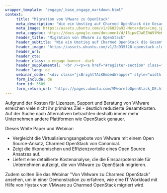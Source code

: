 ```yaml
---
wrapper_template: "engage/_base_engage_markdown.html"
context:
     title: "Migration von VMware zu OpenStack"
     meta_description: "Wie ein Umstieg auf Charmed OpenStack die Gesamtkosten spürbar senken kann."
     meta_image: https://assets.ubuntu.com/v1/86829a92-Meta+data+img.jpg
     meta_copydoc: https://docs.google.com/document/d/15ipwZJaEZhW9tMe6ISsRfEebrjaw1U5Pznfm5SQqY5k/edit
     header_title: "Migration von VMware zu OpenStack"
     header_subtitle: "Wie ein Umstieg auf Charmed OpenStack die Gesamtkosten spürbar senken kann"
     header_image: "https://assets.ubuntu.com/v1/2d935f28-openstack-cloud.svg"
     header_url:
     header_cta:
     header_class: p-engage-banner--dark
     header_supplemental: '<br /><p><a href="#register-section" class="p-button--positive">White Paper lesen</a> <a href="#webinar" class="p-button--neutral">Webinar ansehen</a></p>'
     header_lang: de
     webinar_code: '<div class="jsBrightTALKEmbedWrapper" style="width:100%; height:100%; position:relative;background: #FFFFFF;"><script class="jsBrightTALKEmbedConfig" type="application/json">{ "channelId" : 17086, "language": "de-de", "commId" : 384086, "displayMode" : "standalone", "height" : "auto" }</script><script src="https://www.brighttalk.com/clients/js/player-embed/player-embed.js" class="jsBrightTALKEmbed"></script></div>'
     form_include: de
     form_id: 3509
     form_return_url: "https://pages.ubuntu.com/VMwaretoOpenStack_DE.html"
---
```


Aufgrund der Kosten für Lizenzen, Support und Beratung von VMware erreichen viele nicht ihr primäres Ziel - deutlich reduzierte Gesamtkosten. Auf der Suche nach Alternativen betrachten deshalb immer mehr Unternehmen andere Plattformen wie OpenStack genauer.
 
Dieses White Paper und Webinar:

<ul class="p-list">
     <li class="p-list__item is-ticked">Vergleicht die Virtualisierungsangebote von VMware mit einem Open Source-Ansatz, Charmed OpenStack von Canonical.</li>
     <li class="p-list__item is-ticked">Zeigt die ökonomischen und Effizienzvorteile eines Open Source Ansatzes auf.</li>
     <li class="p-list__item is-ticked">Liefert eine detaillierte Kostenanalyse, die die Einsparpotenziale für Unternehmen aufzeigt, die von VMware zu OpenStack migrieren. </li>
</ul>

Zudem sollten Sie das Webinar "Von VMware zu Charmed OpenStack" ansehen, um in einer Demonstration zu erfahren, wie eine IT Workload mit Hilfe von Hystax von VMware zu Charmed OpenStack migriert wird.